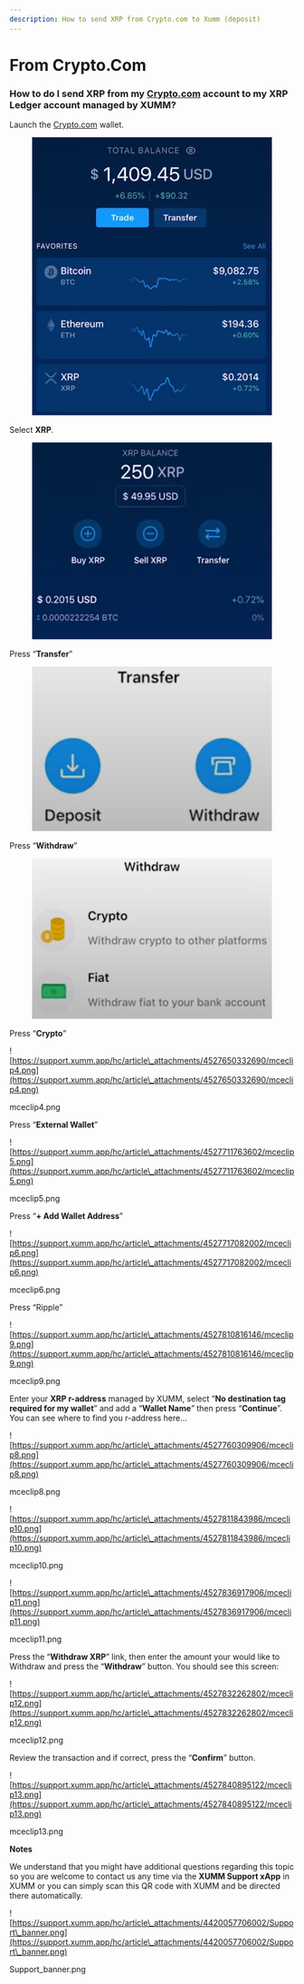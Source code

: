 ```yaml
---
description: How to send XRP from Crypto.com to Xumm (deposit)
---
```


# From Crypto.Com

### **How to do I send XRP from my** [**Crypto.com**](http://crypto.com) **account to my XRP Ledger account managed by XUMM?**

Launch the [Crypto.com](http://crypto.com) wallet.

<figure><img src="../../.gitbook/assets/Crypto - 1.png" alt=""><figcaption></figcaption></figure>

Select **XRP**.

<figure><img src="../../.gitbook/assets/Crypto - 2.png" alt=""><figcaption></figcaption></figure>

Press “**Transfer**”

<figure><img src="../../.gitbook/assets/Crypto - 3.png" alt=""><figcaption></figcaption></figure>

Press “**Withdraw**”

<figure><img src="../../.gitbook/assets/Crypto - 4.png" alt=""><figcaption></figcaption></figure>

Press “**Crypto**”

![https://support.xumm.app/hc/article\_attachments/4527650332690/mceclip4.png](https://support.xumm.app/hc/article\_attachments/4527650332690/mceclip4.png)

mceclip4.png

Press “**External Wallet**”

![https://support.xumm.app/hc/article\_attachments/4527711763602/mceclip5.png](https://support.xumm.app/hc/article\_attachments/4527711763602/mceclip5.png)

mceclip5.png

Press “**+ Add Wallet Address**”

![https://support.xumm.app/hc/article\_attachments/4527717082002/mceclip6.png](https://support.xumm.app/hc/article\_attachments/4527717082002/mceclip6.png)

mceclip6.png

Press “Ripple”

![https://support.xumm.app/hc/article\_attachments/4527810816146/mceclip9.png](https://support.xumm.app/hc/article\_attachments/4527810816146/mceclip9.png)

mceclip9.png

Enter your **XRP r-address** managed by XUMM, select “**No destination tag required for my wallet**”  and add a “**Wallet Name**” then press “**Continue**”. You can see where to find you r-address here…

![https://support.xumm.app/hc/article\_attachments/4527760309906/mceclip8.png](https://support.xumm.app/hc/article\_attachments/4527760309906/mceclip8.png)

mceclip8.png

![https://support.xumm.app/hc/article\_attachments/4527811843986/mceclip10.png](https://support.xumm.app/hc/article\_attachments/4527811843986/mceclip10.png)

mceclip10.png

![https://support.xumm.app/hc/article\_attachments/4527836917906/mceclip11.png](https://support.xumm.app/hc/article\_attachments/4527836917906/mceclip11.png)

mceclip11.png

Press the “**Withdraw XRP**” link, then enter the amount your would like to Withdraw and press the “**Withdraw**” button. You should see this screen:

![https://support.xumm.app/hc/article\_attachments/4527832262802/mceclip12.png](https://support.xumm.app/hc/article\_attachments/4527832262802/mceclip12.png)

mceclip12.png

Review the transaction and if correct, press the “**Confirm**” button.

![https://support.xumm.app/hc/article\_attachments/4527840895122/mceclip13.png](https://support.xumm.app/hc/article\_attachments/4527840895122/mceclip13.png)

mceclip13.png

**Notes**

We understand that you might have additional questions regarding this topic so you are welcome to contact us any time via the **XUMM Support xApp** in XUMM or you can simply scan this QR code with XUMM and be directed there automatically.

![https://support.xumm.app/hc/article\_attachments/4420057706002/Support\_banner.png](https://support.xumm.app/hc/article\_attachments/4420057706002/Support\_banner.png)

Support\_banner.png
